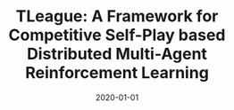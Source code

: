 ---
title: "TLeague: A Framework for Competitive Self-Play based Distributed Multi-Agent Reinforcement Learning"
collection: preprint
category: preprint
permalink: /publication/preprint-paper-title-number-1
# excerpt: 'This paper is about the number 1. The number 2 is left for future work.'
date: 2020-01-01
# venue: 'Journal 1'
paperurl: 'https://arxiv.org/abs/2011.12895'
codeurl: 'https://github.com/tencent-ailab/tleague_projpage'
authors: 'Peng Sun, Jiechao Xiong, Lei Han, Xinghai Sun, Shuxing Li, <strong>Jiawei Xu</strong>, Meng Fang, Zhengyou Zhang.'
# citation: 'Your Name, You. (2009). &quot;Paper Title Number 1.&quot; <i>Journal 1</i>. 1(1).'
---